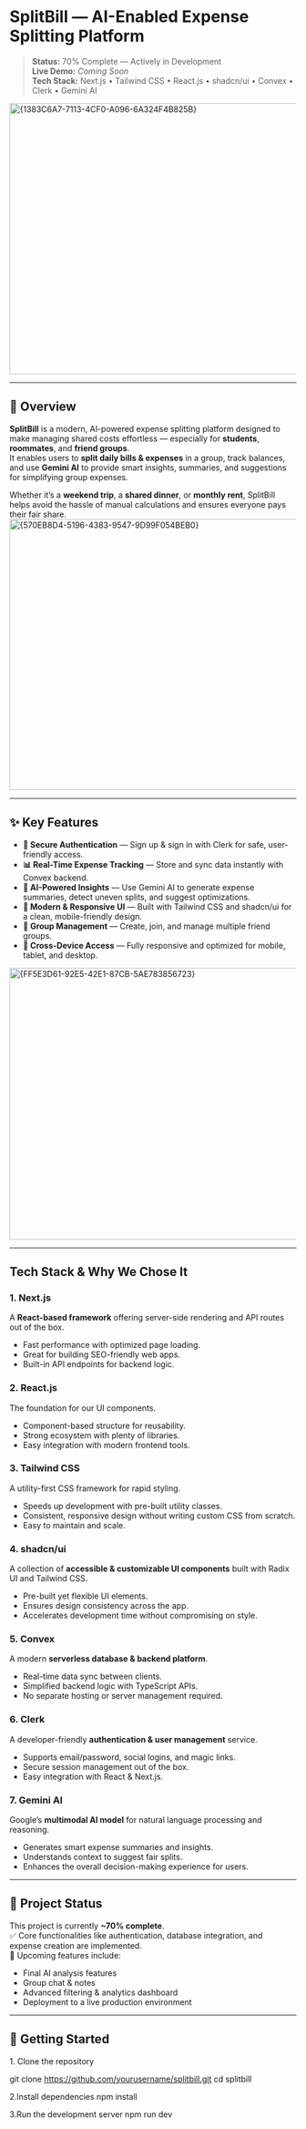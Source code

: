 #  SplitBill — AI-Enabled Expense Splitting Platform

> **Status:**  70% Complete — Actively in Development  
> **Live Demo:** _Coming Soon_  
> **Tech Stack:** Next.js • Tailwind CSS • React.js • shadcn/ui • Convex • Clerk • Gemini AI
<img width="950" height="476" alt="{1383C6A7-7113-4CF0-A096-6A324F4B825B}" src="https://github.com/user-attachments/assets/c4106ac7-5d4a-4bd0-bc12-678fec1db94a" />


---

## 📌 Overview
**SplitBill** is a modern, AI-powered expense splitting platform designed to make managing shared costs effortless — especially for **students**, **roommates**, and **friend groups**.  
It enables users to **split daily bills & expenses** in a group, track balances, and use **Gemini AI** to provide smart insights, summaries, and suggestions for simplifying group expenses.

Whether it’s a **weekend trip**, a **shared dinner**, or **monthly rent**, SplitBill helps avoid the hassle of manual calculations and ensures everyone pays their fair share.
<img width="959" height="476" alt="{570EB8D4-5196-4383-9547-9D99F054BEB0}" src="https://github.com/user-attachments/assets/9e724761-3826-412a-9fe7-cf74dc0db099" />

---

## ✨ Key Features
- **🔐 Secure Authentication** — Sign up & sign in with Clerk for safe, user-friendly access.
- **📊 Real-Time Expense Tracking** — Store and sync data instantly with Convex backend.
- **🤖 AI-Powered Insights** — Use Gemini AI to generate expense summaries, detect uneven splits, and suggest optimizations.
- **🎨 Modern & Responsive UI** — Built with Tailwind CSS and shadcn/ui for a clean, mobile-friendly design.
- **👥 Group Management** — Create, join, and manage multiple friend groups.
- **📱 Cross-Device Access** — Fully responsive and optimized for mobile, tablet, and desktop.
<img width="949" height="477" alt="{FF5E3D61-92E5-42E1-87CB-5AE783856723}" src="https://github.com/user-attachments/assets/4995b500-3ab0-446d-a2bb-87af834988a6" />

---

##  Tech Stack & Why We Chose It

### **1. Next.js**
A **React-based framework** offering server-side rendering and API routes out of the box.  
- Fast performance with optimized page loading.
- Great for building SEO-friendly web apps.
- Built-in API endpoints for backend logic.

### **2. React.js**
The foundation for our UI components.  
- Component-based structure for reusability.
- Strong ecosystem with plenty of libraries.
- Easy integration with modern frontend tools.

### **3. Tailwind CSS**
A utility-first CSS framework for rapid styling.  
- Speeds up development with pre-built utility classes.
- Consistent, responsive design without writing custom CSS from scratch.
- Easy to maintain and scale.

### **4. shadcn/ui**
A collection of **accessible & customizable UI components** built with Radix UI and Tailwind CSS.  
- Pre-built yet flexible UI elements.
- Ensures design consistency across the app.
- Accelerates development time without compromising on style.

### **5. Convex**
A modern **serverless database & backend platform**.  
- Real-time data sync between clients.
- Simplified backend logic with TypeScript APIs.
- No separate hosting or server management required.

### **6. Clerk**
A developer-friendly **authentication & user management** service.  
- Supports email/password, social logins, and magic links.
- Secure session management out of the box.
- Easy integration with React & Next.js.

### **7. Gemini AI**
Google’s **multimodal AI model** for natural language processing and reasoning.  
- Generates smart expense summaries and insights.
- Understands context to suggest fair splits.
- Enhances the overall decision-making experience for users.

---

## 📂 Project Status
This project is currently **~70% complete**.  
✅ Core functionalities like authentication, database integration, and expense creation are implemented.  
🔄 Upcoming features include:
- Final AI analysis features
- Group chat & notes
- Advanced filtering & analytics dashboard
- Deployment to a live production environment

---

## 🚀 Getting Started

1️. Clone the repository

git clone https://github.com/yourusername/splitbill.git
cd splitbill

2.Install dependencies
npm install

3.Run the development server
npm run dev
